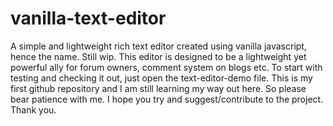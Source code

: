 # vanilla-text-editor
A simple and lightweight rich text editor created using vanilla javascript, hence the name. Still wip.
This editor is designed to be a lightweight yet powerful ally for forum owners, comment system on blogs etc.
To start with testing and checking it out, just open the text-editor-demo file.
This is my first github repository and I am still learning my way out here. So please bear patience with me. I hope you try and suggest/contribute to the project.
Thank you.
